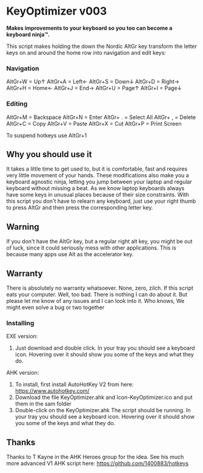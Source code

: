 # KeyOptimizer v003
**Makes improvements to your keyboard so you too can become a keyboard ninja™.**

This script makes holding the down the Nordic AltGr key transform the letter keys on and around the home row into navigation and edit keys:

### Navigation
AltGr+W = Up↑
AltGr+A = Left←
AltGr+S = Down↓
AltGr+D = Right→
AltGr+H = Home←
AltGr+J = End→
AltGr+U = Page↑
AltGr+I = Page↓

### Editing
AltGr+M = Backspace
AltGr+N = Enter
AltGr+ . = Select All
AltGr+ , = Delete
AltGr+C = Copy
AltGr+V = Paste
AltGr+X = Cut
AltGr+P = Print Screen

To suspend hotkeys use AltGr+1

## Why you should use it
It takes a little time to get used to, but it is comfortable, fast and requires very little movement of your hands. These modifications also make you a keyboard agnostic ninja, letting you jump between your laptop and regular keyboard without missing a beat. As we know laptop keyboards always have some keys in unusual places because of their size constraints. With this script you don't have to relearn any keyboard, just use your right thumb to press AltGr and then press the corresponding letter key.

## Warning
If you don't have the AltGr key, but a regular right alt key, you might be out of luck, since it could seriously mess with other applications. This is because many apps use Alt as the accelerator key.

## Warranty
There is absolutely no warranty whatsoever. None, zero, zilch. If this script eats your computer. Well, too bad. There is nothing I can do about it. But please let me know of any issues and I can look into it. Who knows, We might even solve a bug or two together

### Installing
EXE version:
1. Just download and double click. In your tray you should see a keyboard icon. Hovering over it should show you some of the keys and what they do.

AHK version:
1. To install, first install AutoHotKey V2 from here: https://www.autohotkey.com/
2. Download the file KeyOptimizer.ahk and Icon-KeyOptimizer.ico and put them in the sam folder
3. Double-click on the KeyOptimizer.ahk The script should be running. In your tray you should see a keyboard icon. Hovering over it should show you some of the keys and what they do.

## Thanks
Thanks to T Kayne in the AHK Heroes group for the idea. See his much more advanced V1 AHK script here: https://github.com/1400883/hotkeys
